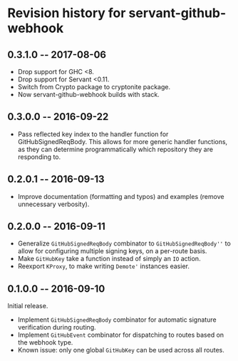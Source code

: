 # Revision history for servant-github-webhook

## 0.3.1.0  -- 2017-08-06

* Drop support for GHC <8.
* Drop support for Servant <0.11.
* Switch from Crypto package to cryptonite package.
* Now servant-github-webhook builds with stack.

## 0.3.0.0  -- 2016-09-22

* Pass reflected key index to the handler function for GitHubSignedReqBody.
  This allows for more generic handler functions, as they can determine
  programmatically which repository they are responding to.

## 0.2.0.1  -- 2016-09-13

* Improve documentation (formatting and typos) and examples (remove unnecessary
  verbosity).

## 0.2.0.0  -- 2016-09-11

* Generalize `GitHubSignedReqBody` combinator to `GitHubSignedReqBody''` to
  allow for configuring multiple signing keys, on a per-route basis.
* Make `GitHubKey` take a function instead of simply an `IO` action.
* Reexport `KProxy`, to make writing `Demote'` instances easier.

## 0.1.0.0  -- 2016-09-10

Initial release.

* Implement `GitHubSignedReqBody` combinator for automatic signature
  verification during routing.
* Implement `GitHubEvent` combinator for dispatching to routes based on the
  webhook type.
* Known issue: only one global `GitHubKey` can be used across all routes.
